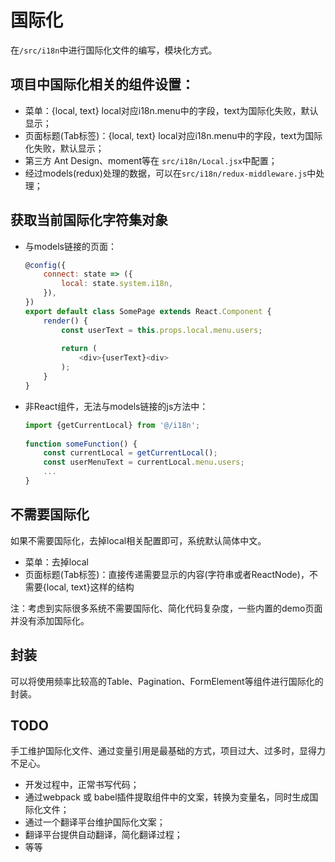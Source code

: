 # 国际化
在`/src/i18n`中进行国际化文件的编写，模块化方式。

## 项目中国际化相关的组件设置：
- 菜单：{local, text} local对应i18n.menu中的字段，text为国际化失败，默认显示；
- 页面标题(Tab标签)：{local, text} local对应i18n.menu中的字段，text为国际化失败，默认显示；
- 第三方 Ant Design、moment等在 `src/i18n/Local.jsx`中配置；
- 经过models(redux)处理的数据，可以在`src/i18n/redux-middleware.js`中处理；

## 获取当前国际化字符集对象
- 与models链接的页面：
    ```js
    @config({
        connect: state => ({
            local: state.system.i18n,
        }),
    })
    export default class SomePage extends React.Component {
        render() {
            const userText = this.props.local.menu.users;
            
            return (
                <div>{userText}<div>
            );
        }
    }
    ```
- 非React组件，无法与models链接的js方法中：
    ```js
    import {getCurrentLocal} from '@/i18n';
     
    function someFunction() {
        const currentLocal = getCurrentLocal();
        const userMenuText = currentLocal.menu.users;
        ...
    }
    ```

## 不需要国际化
如果不需要国际化，去掉local相关配置即可，系统默认简体中文。

- 菜单：去掉local
- 页面标题(Tab标签)：直接传递需要显示的内容(字符串或者ReactNode)，不需要{local, text}这样的结构

注：考虑到实际很多系统不需要国际化、简化代码复杂度，一些内置的demo页面并没有添加国际化。

## 封装
可以将使用频率比较高的Table、Pagination、FormElement等组件进行国际化的封装。

## TODO
手工维护国际化文件、通过变量引用是最基础的方式，项目过大、过多时，显得力不足心。

- 开发过程中，正常书写代码；
- 通过webpack 或 babel插件提取组件中的文案，转换为变量名，同时生成国际化文件；
- 通过一个翻译平台维护国际化文案；
- 翻译平台提供自动翻译，简化翻译过程；
- 等等
